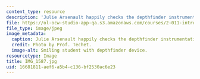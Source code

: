 ```yaml
---
content_type: resource
description: 'Julie Arsenault happily checks the depthfinder instrumentation. '
file: https://ol-ocw-studio-app-qa.s3.amazonaws.com/courses/2-011-introduction-to-ocean-science-and-engineering-spring-2006/16681811aef6a5b4c136bf2530ac6e23_IMG_1587.jpg
file_type: image/jpeg
image_metadata:
  caption: Julie Arsenault happily checks the depthfinder instrumentation.
  credit: Photo by Prof. Techet.
  image-alt: Smiling student with depthfinder device.
resourcetype: Image
title: IMG_1587.jpg
uid: 16681811-aef6-a5b4-c136-bf2530ac6e23
---
```

